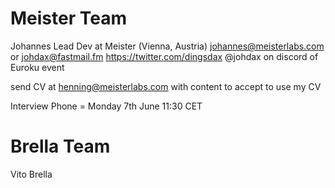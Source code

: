 # Meister Team 
Johannes Lead Dev at Meister (Vienna, Austria)
johannes@meisterlabs.com or johdax@fastmail.fm
https://twitter.com/dingsdax
@johdax on discord of Euroku event

send CV at henning@meisterlabs.com with content to accept to use my CV

Interview Phone = Monday 7th June 11:30 CET

# Brella Team
 Vito Brella 